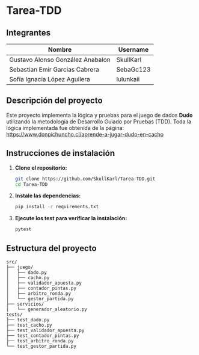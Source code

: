 # Tarea-TDD
## Integrantes
| Nombre                             | Username         |
|------------------------------------|------------------|
| Gustavo Alonso González Anabalon   | SkullKarl        |
| Sebastian Emir Garcias Cabrera     | SebaGc123        |
| Sofía Ignacia López Aguilera       | lulunkaii        |

## Descripción del proyecto
Este proyecto implementa la lógica y pruebas para el juego de dados **Dudo** utilizando la metodología de Desarrollo Guiado por Pruebas (TDD). Toda la lógica implementada fue obtenida de la página: https://www.donpichuncho.cl/aprende-a-jugar-dudo-en-cacho

## Instrucciones de instalación

1. **Clone el repositorio:**

   ```sh
   git clone https://github.com/SkullKarl/Tarea-TDD.git
   cd Tarea-TDD
2. **Instale las dependencias:**
    ```sh
    pip install -r requirements.txt
3. **Ejecute los test para verificar la instalación:**
    ```sh
    pytest
## Estructura del proyecto
```text
src/
├── juego/
│   ├── dado.py
│   ├── cacho.py
│   ├── validador_apuesta.py
│   ├── contador_pintas.py
│   ├── arbitro_ronda.py
│   └── gestor_partida.py
├── servicios/
│   └── generador_aleatorio.py
tests/
├── test_dado.py
├── test_cacho.py
├── test_validador_apuesta.py
├── test_contador_pintas.py
├── test_arbitro_ronda.py
└── test_gestor_partida.py

